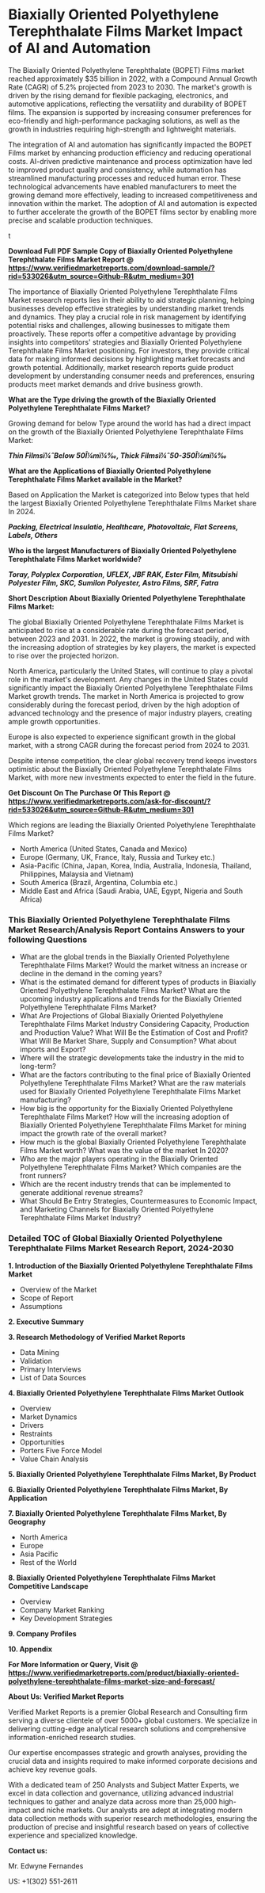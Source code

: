 <meta name="title" content="Global Biaxially Oriented Polyethylene Terephthalate Films Market Impact of AI and Automation"><meta name="description" content="The Biaxially Oriented Polyethylene Terephthalate (BOPET) Films market reached approximately $35 billion in 2022, with a Compound Annual Growth Rate (CAGR) of 5.2% pro"><meta name="title" content="Biaxially Oriented Polyethylene Terephthalate Films Market Size, Share, Scope, Trends, Growth, Opportunities, Analysis, Forecast"><h1>Biaxially Oriented Polyethylene Terephthalate Films Market Impact of AI and Automation</h1><p>The Biaxially Oriented Polyethylene Terephthalate (BOPET) Films market reached approximately $35 billion in 2022, with a Compound Annual Growth Rate (CAGR) of 5.2% projected from 2023 to 2030. The market's growth is driven by the rising demand for flexible packaging, electronics, and automotive applications, reflecting the versatility and durability of BOPET films. The expansion is supported by increasing consumer preferences for eco-friendly and high-performance packaging solutions, as well as the growth in industries requiring high-strength and lightweight materials.</p><p>The integration of AI and automation has significantly impacted the BOPET Films market by enhancing production efficiency and reducing operational costs. AI-driven predictive maintenance and process optimization have led to improved product quality and consistency, while automation has streamlined manufacturing processes and reduced human error. These technological advancements have enabled manufacturers to meet the growing demand more effectively, leading to increased competitiveness and innovation within the market. The adoption of AI and automation is expected to further accelerate the growth of the BOPET films sector by enabling more precise and scalable production techniques.</p>t</p><p id="" class=""><strong>Download Full PDF Sample Copy of Biaxially Oriented Polyethylene Terephthalate Films Market Report @ <a href="https://www.verifiedmarketreports.com/download-sample/?rid=533026&utm_source=Github-R&utm_medium=301" target="_blank">https://www.verifiedmarketreports.com/download-sample/?rid=533026&utm_source=Github-R&utm_medium=301</a></strong></p><p>The importance of&nbsp;Biaxially Oriented Polyethylene Terephthalate Films Market research reports lies in their ability to aid strategic planning, helping businesses develop effective strategies by understanding market trends and dynamics. They play a crucial role in risk management by identifying potential risks and challenges, allowing businesses to mitigate them proactively. These reports offer a competitive advantage by providing insights into competitors' strategies and Biaxially Oriented Polyethylene Terephthalate Films Market positioning. For investors, they provide critical data for making informed decisions by highlighting market forecasts and growth potential. Additionally, market research reports guide product development by understanding consumer needs and preferences, ensuring products meet market demands and drive business growth.</p><p><strong>What are the&nbsp;Type driving the growth of the Biaxially Oriented Polyethylene Terephthalate Films Market?</strong></p><p id="" class="">Growing demand for below Type around the world has had a direct impact on the growth of the Biaxially Oriented Polyethylene Terephthalate Films Market:</p><em><strong>Thin Filmsï¼ˆBelow 50Î¼mï¼‰, Thick Filmsï¼ˆ50-350Î¼mï¼‰</strong></em></p><strong>What are the&nbsp;Applications&nbsp;of Biaxially Oriented Polyethylene Terephthalate Films Market available in the Market?</strong></p><p id="" class="">Based on Application the Market is categorized into Below types that held the largest Biaxially Oriented Polyethylene Terephthalate Films Market share In 2024.</p><em><strong>Packing, Electrical Insulatio, Healthcare, Photovoltaic, Flat Screens, Labels, Others</strong></em></p><strong>Who is the largest Manufacturers of Biaxially Oriented Polyethylene Terephthalate Films Market worldwide?</strong></p><p><em><strong>Toray, Polyplex Corporation, UFLEX, JBF RAK, Ester Film, Mitsubishi Polyester Film, SKC, Sumilon Polyester, Astro Films, SRF, Fatra</strong></em></p><p id="" class=""><strong>Short Description About Biaxially Oriented Polyethylene Terephthalate Films Market:</strong></p><p>The global Biaxially Oriented Polyethylene Terephthalate Films Market is anticipated to rise at a considerable rate during the forecast period, between 2023 and 2031. In 2022, the market is growing steadily, and with the increasing adoption of strategies by key players, the market is expected to rise over the projected horizon.</p><p>North America, particularly the United States, will continue to play a pivotal role in the market's development. Any changes in the United States could significantly impact the Biaxially Oriented Polyethylene Terephthalate Films Market growth trends. The market in North America is projected to grow considerably during the forecast period, driven by the high adoption of advanced technology and the presence of major industry players, creating ample growth opportunities.</p><p>Europe is also expected to experience significant growth in the global market, with a strong CAGR during the forecast period from 2024 to 2031.</p><p>Despite intense competition, the clear global recovery trend keeps investors optimistic about the Biaxially Oriented Polyethylene Terephthalate Films Market, with more new investments expected to enter the field in the future.</p><p id="" class=""><strong>Get Discount On The Purchase Of This Report @ <a href="https://www.verifiedmarketreports.com/ask-for-discount/?rid=533026&utm_source=Github-R&utm_medium=301" target="_blank">https://www.verifiedmarketreports.com/ask-for-discount/?rid=533026&utm_source=Github-R&utm_medium=301</a></strong></p>Which regions are leading the Biaxially Oriented Polyethylene Terephthalate Films Market?</p><ul><li>North America (United States, Canada and Mexico)</li><li>Europe (Germany, UK, France, Italy, Russia and Turkey etc.)</li><li>Asia-Pacific (China, Japan, Korea, India, Australia, Indonesia, Thailand, Philippines, Malaysia and Vietnam)</li><li>South America (Brazil, Argentina, Columbia etc.)</li><li>Middle East and Africa (Saudi Arabia, UAE, Egypt, Nigeria and South Africa)</li></ul><h3 id="" class="">This Biaxially Oriented Polyethylene Terephthalate Films Market Research/Analysis Report Contains Answers to your following Questions</h3><ul><li>What are the global trends in the Biaxially Oriented Polyethylene Terephthalate Films Market? Would the market witness an increase or decline in the demand in the coming years?</li><li>What is the estimated demand for different types of products in Biaxially Oriented Polyethylene Terephthalate Films Market? What are the upcoming industry applications and trends for the Biaxially Oriented Polyethylene Terephthalate Films Market?</li><li>What Are Projections of Global Biaxially Oriented Polyethylene Terephthalate Films Market Industry Considering Capacity, Production and Production Value? What Will Be the Estimation of Cost and Profit? What Will Be Market Share, Supply and Consumption? What about imports and Export?</li><li>Where will the strategic developments take the industry in the mid to long-term?</li><li>What are the factors contributing to the final price of Biaxially Oriented Polyethylene Terephthalate Films Market? What are the raw materials used for Biaxially Oriented Polyethylene Terephthalate Films Market manufacturing?</li><li>How big is the opportunity for the Biaxially Oriented Polyethylene Terephthalate Films Market? How will the increasing adoption of Biaxially Oriented Polyethylene Terephthalate Films Market for mining impact the growth rate of the overall market?</li><li>How much is the global Biaxially Oriented Polyethylene Terephthalate Films Market worth? What was the value of the market In 2020?</li><li>Who are the major players operating in the Biaxially Oriented Polyethylene Terephthalate Films Market? Which companies are the front runners?</li><li>Which are the recent industry trends that can be implemented to generate additional revenue streams?</li><li>What Should Be Entry Strategies, Countermeasures to Economic Impact, and Marketing Channels for Biaxially Oriented Polyethylene Terephthalate Films Market Industry?</li></ul><h3 id="" class="">Detailed TOC of Global Biaxially Oriented Polyethylene Terephthalate Films Market Research Report, 2024-2030</h3><p id="" class=""><strong>1. Introduction of the Biaxially Oriented Polyethylene Terephthalate Films Market</strong></p><ul><li>Overview of the Market</li><li>Scope of Report</li><li>Assumptions</li></ul><p id="" class=""><strong>2. Executive Summary</strong></p><p id="" class=""><strong>3. Research Methodology of Verified Market Reports</strong></p><ul><li>Data Mining</li><li>Validation</li><li>Primary Interviews</li><li>List of Data Sources</li></ul><p id="" class=""><strong>4. Biaxially Oriented Polyethylene Terephthalate Films Market Outlook</strong></p><ul><li>Overview</li><li>Market Dynamics</li><li>Drivers</li><li>Restraints</li><li>Opportunities</li><li>Porters Five Force Model</li><li>Value Chain Analysis</li></ul><p id="" class=""><strong>5. Biaxially Oriented Polyethylene Terephthalate Films Market, By Product</strong></p><p id="" class=""><strong>6. Biaxially Oriented Polyethylene Terephthalate Films Market, By Application</strong></p><p id="" class=""><strong>7. Biaxially Oriented Polyethylene Terephthalate Films Market, By Geography</strong></p><ul><li>North America</li><li>Europe</li><li>Asia Pacific</li><li>Rest of the World</li></ul><p id="" class=""><strong>8. Biaxially Oriented Polyethylene Terephthalate Films Market Competitive Landscape</strong></p><ul><li>Overview</li><li>Company Market Ranking</li><li>Key Development Strategies</li></ul><p id="" class=""><strong>9. Company Profiles</strong></p><p id="" class=""><strong>10. Appendix</strong></p><p id="" class=""><strong>For More Information or Query, Visit @ <a href="https://www.verifiedmarketreports.com/product/biaxially-oriented-polyethylene-terephthalate-films-market-size-and-forecast/" target="_blank">https://www.verifiedmarketreports.com/product/biaxially-oriented-polyethylene-terephthalate-films-market-size-and-forecast/</a></strong></p><p id="" class=""><strong>About Us: Verified Market Reports</strong></p><p id="" class="">Verified Market Reports is a premier Global Research and Consulting firm serving a diverse clientele of over 5000+ global customers. We specialize in delivering cutting-edge analytical research solutions and comprehensive information-enriched research studies.</p><p id="" class="">Our expertise encompasses strategic and growth analyses, providing the crucial data and insights required to make informed corporate decisions and achieve key revenue goals.</p><p id="" class="">With a dedicated team of 250 Analysts and Subject Matter Experts, we excel in data collection and governance, utilizing advanced industrial techniques to gather and analyze data across more than 25,000 high-impact and niche markets. Our analysts are adept at integrating modern data collection methods with superior research methodologies, ensuring the production of precise and insightful research based on years of collective experience and specialized knowledge.</p><p id="" class=""><strong>Contact us:</strong></p><p id="" class="">Mr. Edwyne Fernandes</p><p id="" class="">US: +1(302) 551-2611</p>